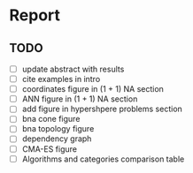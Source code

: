 # Report

## TODO

* [ ] update abstract with results
* [ ] cite examples in intro
* [ ] coordinates figure in (1 + 1) NA section
* [ ] ANN figure in (1 + 1) NA section
* [ ] add figure in hypershpere problems section
* [ ] bna cone figure
* [ ] bna topology figure
* [ ] dependency graph
* [ ] CMA-ES figure
* [ ] Algorithms and categories comparison table
